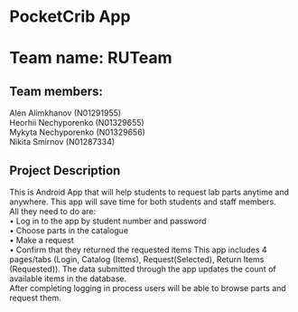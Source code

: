 # PocketCrib App

# Team name: RUTeam <br/>

## Team members: <br/>
Alen Alimkhanov (N01291955) <br/>
Heorhii Nechyporenko (N01329655) <br/>
Mykyta Nechyporenko (N01329656) <br/>
Nikita Smirnov (N01287334) <br/>

## Project Description
This is Android App that will help students to request lab parts anytime and anywhere. This app will save time for both students and staff members.<br/>
All they need to do are: <br/>
• Log in to the app by student number and password <br/>
• Choose parts in the catalogue <br/>
• Make a request <br/>
• Confirm that they returned the requested items
This app includes 4 pages/tabs (Login, Catalog (Items), Request(Selected), Return Items (Requested)). The data submitted through the app updates the count of available items in the database. <br/>
After completing logging in process users will be able to browse parts and request them.<br/>
